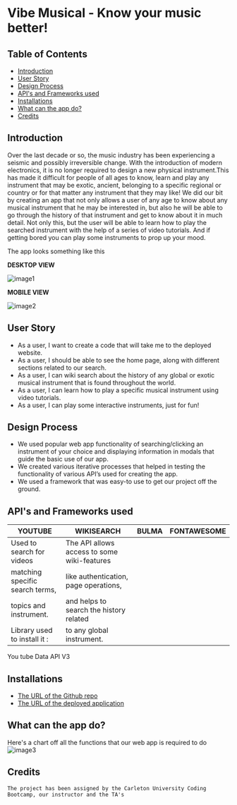 # Vibe Musical - Know your music better!



## Table of Contents
* [Introduction](#introduction)
* [User Story](#story)
* [Design Process](#design)
* [API's and Frameworks used](#api)
* [Installations](#installations)
* [What can the app do?](#details)
* [Credits](#credits)

 ## Introduction 
 Over the last decade or so, the music industry has been experiencing a seismic and possibly irreversible change. With the introduction of modern electronics, it is no longer required to design a new physical instrument.This has made it difficult for people of all ages to know, learn and play any instrument that may be exotic, ancient, belonging to a specific regional or country or for that matter any instrument that they may like! We did our bit by creating an app that not only allows a user of any age to know about any musical instrument that he may be interested in, but also he will be able to go through the history of that instrument and get to know about it in much detail.
Not only this, but the user will be able to learn how to play the searched instrument with the help of a series of video tutorials. And if getting bored you can play some instruments to prop up your mood. 

 The app looks something like this

__DESKTOP VIEW__

![image1](assets/images/HomePage.png)

__MOBILE VIEW__

![image2](assets/images/mobile-home.png)

## User Story
  * As a user, I want to create a code that will take me to the deployed website.
  * As a user, I should be able to see the home page, along with different sections related to our search.
  * As a user, I can wiki  search about the history of  any global or exotic musical instrument that is found throughout the world.
  * As a user,  I can learn how to play a specific musical instrument using video tutorials.
  * As a user, I can play some interactive instruments, just for fun!

 ## Design Process
   * We used popular web app functionality of searching/clicking an instrument of your choice and displaying information in modals that guide the basic use of our app.
   * We created various iterative processes that helped in testing the functionality of various API’s used for creating the app.
   * We used a framework that was easy-to use to get our project off the ground.
 
 ## API's and Frameworks used
 | YOUTUBE  | WIKISEARCH  | BULMA  | FONTAWESOME 
|---|---|---|--
| Used to search for videos |The API allows access to some wiki-features 
matching specific search terms,| like authentication, page operations, 
topics and instrument.|and helps to search the history related
Library used to install it :| to any global instrument.
You tube Data API V3                                

 
 

  

 ## Installations
   * [The URL of the Github repo](Https://GitHub.com/F34rTh3R34p3r/BCS-Project-1.git)
   * [The URL of the deployed application](Https://f34rth3r34p3r.github.io/BCS-Project-1/)
 
 ## What can the app do?
 Here's a chart off all the functions that our web app is required to do
 ![image3](assets/images/chart.jpg)
 

    
   
   ## Credits
    The project has been assigned by the Carleton University Coding Bootcamp, our instructor and the TA's
   
     
 
 
 
